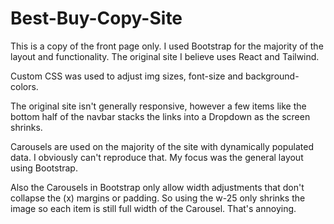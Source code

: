 # Best-Buy-Copy-Site
This is a copy of the front page only. I used Bootstrap for the majority of the layout and functionality. The original site I believe uses React and Tailwind.

Custom CSS was used to adjust img sizes, font-size and background-colors.

The original site isn't generally responsive, however a few items like the bottom half of the navbar stacks the links into a Dropdown as the screen shrinks.

Carousels are used on the majority of the site with dynamically populated data. I obviously can't reproduce that. My focus was the general layout using Bootstrap.

Also the Carousels in Bootstrap only allow width adjustments that don't collapse the (x) margins or padding. So using the w-25 only shrinks the image
  so each item is still full width of the Carousel. That's annoying.
  
 
